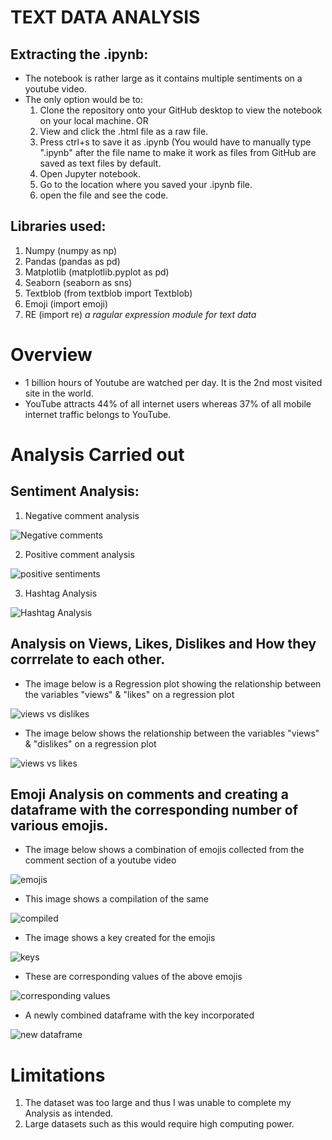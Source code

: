 # TEXT DATA ANALYSIS
## Extracting the .ipynb:
- The notebook is rather large as it contains multiple sentiments on a youtube video.
- The only option would be to:
  1. Clone the repository onto your GitHub desktop to view the notebook on your local machine.
 OR
  3. View and click the .html file as a raw file.
  4. Press ctrl+s to save it as .ipynb (You would have to manually type ".ipynb" after the file name to make it work as files from GitHub are saved as text files by default.
  5. Open Jupyter notebook.
  6. Go to the location where you saved your .ipynb file.
  7. open the file and see the code.

## Libraries used: 
  1. Numpy (numpy as np)
  2. Pandas (pandas as pd)
  3. Matplotlib (matplotlib.pyplot as pd)
  4. Seaborn (seaborn as sns)
  5. Textblob (from textblob import Textblob)
  6. Emoji (import emoji)
  7. RE (import re) _a ragular expression module for text data_

# Overview
- 1 billion hours of Youtube are watched per day. It is the 2nd most visited site in the world.
- YouTube attracts 44% of all internet users whereas 37% of all mobile internet traffic belongs to YouTube.

# Analysis Carried out

## Sentiment Analysis:

   1. Negative comment analysis

  ![Negative comments](https://user-images.githubusercontent.com/66944986/161414816-291f891f-17ba-49c0-8cc6-6149813daeee.png)

   2. Positive comment analysis
   
  ![positive sentiments](https://user-images.githubusercontent.com/66944986/161414825-49f5938c-3fc3-4730-bf26-08ceef8b8751.png)


   3. Hashtag Analysis

  ![Hashtag Analysis](https://user-images.githubusercontent.com/66944986/161414760-6070be9f-eaab-4556-9057-eada1e67126c.png)

## Analysis on Views, Likes, Dislikes and How they corrrelate to each other.

- The image below is a Regression plot showing the relationship between the variables "views" & "likes" on a regression plot

 ![views vs dislikes](https://user-images.githubusercontent.com/66944986/161415210-b5cae346-7f6b-464b-8201-299664357b0f.PNG)

- The image below shows the relationship between the variables "views" & "dislikes" on a regression plot

![views vs likes](https://user-images.githubusercontent.com/66944986/161415262-92d84f34-e6f9-4e3d-b887-755f9352501a.PNG)


## Emoji Analysis on comments and creating a dataframe with the corresponding number of various emojis.

- The image below shows a combination of emojis collected from the comment section of a youtube video

 ![emojis](https://user-images.githubusercontent.com/66944986/161414900-818a65c2-f60d-49ca-a805-2810a713c3cc.PNG)

- This image shows a compilation of the same


![compiled](https://user-images.githubusercontent.com/66944986/161414922-82dd7c78-a8dc-4fb7-bfa1-6d638bfee50c.PNG)

- The image shows a key created for the emojis


![keys](https://user-images.githubusercontent.com/66944986/161415003-06bb2934-9822-4d65-9c42-87df80b91a1c.PNG)

- These are corresponding values of the above emojis


![corresponding values](https://user-images.githubusercontent.com/66944986/161415016-c9bfd5c6-0ea6-48db-b096-ba81eb6cbcc2.PNG)

- A newly combined dataframe with the key incorporated


![new dataframe](https://user-images.githubusercontent.com/66944986/161415023-6cf4e390-9511-4371-b898-8a388257ea74.PNG)


# Limitations
1. The dataset was too large and thus I was unable to complete my Analysis as intended.
2. Large datasets such as this would require high computing power.
